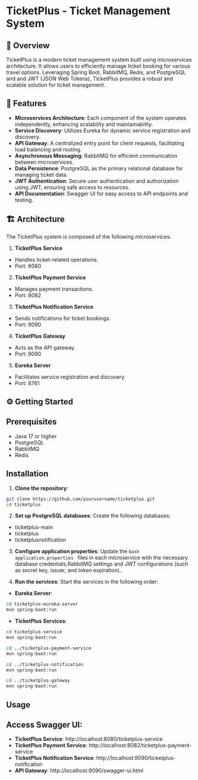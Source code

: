 # TicketPlus - Ticket Management System
## 📖 Overview
TicketPlus is a modern ticket management system built using microservices architecture. It allows users to efficiently manage ticket booking for various travel options. Leveraging Spring Boot, RabbitMQ, Redis, and PostgreSQL and and JWT (JSON Web Tokens), TicketPlus provides a robust and scalable solution for ticket management.

## 🚀 Features
- **Microservices Architecture**: Each component of the system operates independently, enhancing scalability and maintainability.
- **Service Discovery**: Utilizes Eureka for dynamic service registration and discovery.
- **API Gateway**: A centralized entry point for client requests, facilitating load balancing and routing.
- **Asynchronous Messaging**: RabbitMQ for efficient communication between microservices.
- **Data Persistence**: PostgreSQL as the primary relational database for managing ticket data.
- **JWT Authentication**: Secure user authentication and authorization using JWT, ensuring safe access to resources.
- **API Documentation**: Swagger UI for easy access to API endpoints and testing.

## 🏗️ Architecture
The TicketPlus system is composed of the following microservices:

1. **TicketPlus Service**

- Handles ticket-related operations.
- Port: 8080

2. **TicketPlus Payment Service**

- Manages payment transactions.
- Port: 8082

3. **TicketPlus Notification Service**

- Sends notifications for ticket bookings.
- Port: 9090

4. **TicketPlus Gateway**

- Acts as the API gateway.
- Port: 9090

5. **Eureka Server**

- Facilitates service registration and discovery.
- Port: 8761
  
## ⚙️ Getting Started
## Prerequisites
- Java 17 or higher
- PostgreSQL
- RabbitMQ
- Redis

## Installation
1. **Clone the repository**:
```bash
git clone https://github.com/yourusername/ticketplus.git
cd ticketplus
```
2. **Set up PostgreSQL databases**: Create the following databases:

- ticketplus-main
- ticketplus
- ticketplusnotification

3. **Configure application properties**: Update the ```bash application.properties ``` files in each microservice with the necessary database credentials,RabbitMQ settings and JWT configurations (such as secret key, issuer, and token expiration)..

4. **Run the services**: Start the services in the following order:
- **Eureka Server**:
```bash
cd ticketplus-eureka-server
mvn spring-boot:run
```
- **TicketPlus Services**:
```bash
cd ticketplus-service
mvn spring-boot:run

cd ../ticketplus-payment-service
mvn spring-boot:run

cd ../ticketplus-notification
mvn spring-boot:run

cd ../ticketplus-gateway
mvn spring-boot:run
```

## Usage
## Access Swagger UI:
- **TicketPlus Service**: http://localhost:8080/ticketplus-service
- **TicketPlus Payment Service**: http://localhost:8082/ticketplus-payment-service
- **TicketPlus Notification Service**: http://localhost:9090/ticketplus-notification
- **API Gateway**: http://localhost:9090/swagger-ui.html
